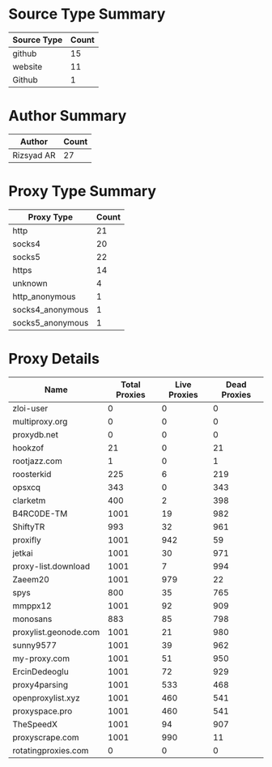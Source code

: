 # Source Type Summary

| Source Type | Count |
|-------------|-------|
| github | 15 |
| website | 11 |
| Github | 1 |


# Author Summary

| Author | Count |
|--------|-------|
| Rizsyad AR | 27 |


# Proxy Type Summary

| Proxy Type | Count |
|------------|-------|
| http | 21 |
| socks4 | 20 |
| socks5 | 22 |
| https | 14 |
| unknown | 4 |
| http_anonymous | 1 |
| socks4_anonymous | 1 |
| socks5_anonymous | 1 |


# Proxy Details

| Name | Total Proxies | Live Proxies | Dead Proxies |
|------|---------------|--------------|---------------|
| zloi-user | 0 | 0 | 0 |
| multiproxy.org | 0 | 0 | 0 |
| proxydb.net | 0 | 0 | 0 |
| hookzof | 21 | 0 | 21 |
| rootjazz.com | 1 | 0 | 1 |
| roosterkid | 225 | 6 | 219 |
| opsxcq | 343 | 0 | 343 |
| clarketm | 400 | 2 | 398 |
| B4RC0DE-TM | 1001 | 19 | 982 |
| ShiftyTR | 993 | 32 | 961 |
| proxifly | 1001 | 942 | 59 |
| jetkai | 1001 | 30 | 971 |
| proxy-list.download | 1001 | 7 | 994 |
| Zaeem20 | 1001 | 979 | 22 |
| spys | 800 | 35 | 765 |
| mmppx12 | 1001 | 92 | 909 |
| monosans | 883 | 85 | 798 |
| proxylist.geonode.com | 1001 | 21 | 980 |
| sunny9577 | 1001 | 39 | 962 |
| my-proxy.com | 1001 | 51 | 950 |
| ErcinDedeoglu | 1001 | 72 | 929 |
| proxy4parsing | 1001 | 533 | 468 |
| openproxylist.xyz | 1001 | 460 | 541 |
| proxyspace.pro | 1001 | 460 | 541 |
| TheSpeedX | 1001 | 94 | 907 |
| proxyscrape.com | 1001 | 990 | 11 |
| rotatingproxies.com | 0 | 0 | 0 |
